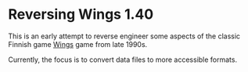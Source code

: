 # Reversing Wings 1.40

This is an early attempt to reverse engineer some aspects of the classic Finnish
game [Wings](http://mvirpioj.mbnet.fi/wings/index.html) game from late 1990s.

Currently, the focus is to convert data files to more accessible formats.
